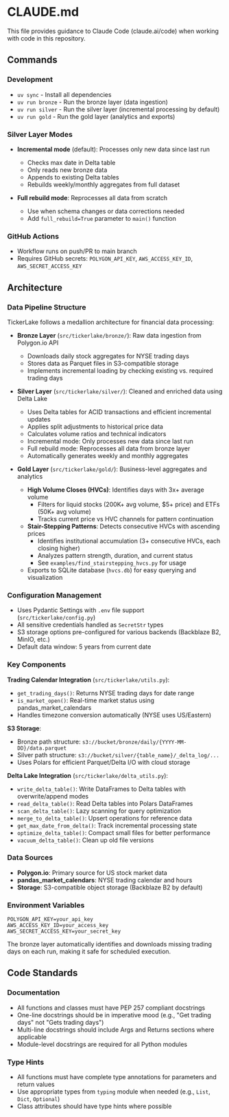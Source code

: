 # CLAUDE.md

This file provides guidance to Claude Code (claude.ai/code) when working with code in this repository.

## Commands

### Development
- `uv sync` - Install all dependencies
- `uv run bronze` - Run the bronze layer (data ingestion)
- `uv run silver` - Run the silver layer (incremental processing by default)
- `uv run gold` - Run the gold layer (analytics and exports)

### Silver Layer Modes
- **Incremental mode** (default): Processes only new data since last run
  - Checks max date in Delta table
  - Only reads new bronze data
  - Appends to existing Delta tables
  - Rebuilds weekly/monthly aggregates from full dataset

- **Full rebuild mode**: Reprocesses all data from scratch
  - Use when schema changes or data corrections needed
  - Add `full_rebuild=True` parameter to `main()` function

### GitHub Actions
- Workflow runs on push/PR to main branch
- Requires GitHub secrets: `POLYGON_API_KEY`, `AWS_ACCESS_KEY_ID`, `AWS_SECRET_ACCESS_KEY`

## Architecture

### Data Pipeline Structure
TickerLake follows a medallion architecture for financial data processing:

- **Bronze Layer** (`src/tickerlake/bronze/`): Raw data ingestion from Polygon.io API
  - Downloads daily stock aggregates for NYSE trading days
  - Stores data as Parquet files in S3-compatible storage
  - Implements incremental loading by checking existing vs. required trading days

- **Silver Layer** (`src/tickerlake/silver/`): Cleaned and enriched data using Delta Lake
  - Uses Delta tables for ACID transactions and efficient incremental updates
  - Applies split adjustments to historical price data
  - Calculates volume ratios and technical indicators
  - Incremental mode: Only processes new data since last run
  - Full rebuild mode: Reprocesses all data from bronze layer
  - Automatically generates weekly and monthly aggregates

- **Gold Layer** (`src/tickerlake/gold/`): Business-level aggregates and analytics
  - **High Volume Closes (HVCs)**: Identifies days with 3x+ average volume
    - Filters for liquid stocks (200K+ avg volume, $5+ price) and ETFs (50K+ avg volume)
    - Tracks current price vs HVC channels for pattern continuation
  - **Stair-Stepping Patterns**: Detects consecutive HVCs with ascending prices
    - Identifies institutional accumulation (3+ consecutive HVCs, each closing higher)
    - Analyzes pattern strength, duration, and current status
    - See `examples/find_stairstepping_hvcs.py` for usage
  - Exports to SQLite database (`hvcs.db`) for easy querying and visualization

### Configuration Management
- Uses Pydantic Settings with `.env` file support (`src/tickerlake/config.py`)
- All sensitive credentials handled as `SecretStr` types
- S3 storage options pre-configured for various backends (Backblaze B2, MinIO, etc.)
- Default data window: 5 years from current date

### Key Components

**Trading Calendar Integration** (`src/tickerlake/utils.py`):
- `get_trading_days()`: Returns NYSE trading days for date range
- `is_market_open()`: Real-time market status using pandas_market_calendars
- Handles timezone conversion automatically (NYSE uses US/Eastern)

**S3 Storage**:
- Bronze path structure: `s3://bucket/bronze/daily/{YYYY-MM-DD}/data.parquet`
- Silver path structure: `s3://bucket/silver/{table_name}/_delta_log/...`
- Uses Polars for efficient Parquet/Delta I/O with cloud storage

**Delta Lake Integration** (`src/tickerlake/delta_utils.py`):
- `write_delta_table()`: Write DataFrames to Delta tables with overwrite/append modes
- `read_delta_table()`: Read Delta tables into Polars DataFrames
- `scan_delta_table()`: Lazy scanning for query optimization
- `merge_to_delta_table()`: Upsert operations for reference data
- `get_max_date_from_delta()`: Track incremental processing state
- `optimize_delta_table()`: Compact small files for better performance
- `vacuum_delta_table()`: Clean up old file versions

### Data Sources
- **Polygon.io**: Primary source for US stock market data
- **pandas_market_calendars**: NYSE trading calendar and hours
- **Storage**: S3-compatible object storage (Backblaze B2 by default)

### Environment Variables
```
POLYGON_API_KEY=your_api_key
AWS_ACCESS_KEY_ID=your_access_key
AWS_SECRET_ACCESS_KEY=your_secret_key
```

The bronze layer automatically identifies and downloads missing trading days on each run, making it safe for scheduled execution.

## Code Standards

### Documentation
- All functions and classes must have PEP 257 compliant docstrings
- One-line docstrings should be in imperative mood (e.g., "Get trading days" not "Gets trading days")
- Multi-line docstrings should include Args and Returns sections where applicable
- Module-level docstrings are required for all Python modules

### Type Hints
- All functions must have complete type annotations for parameters and return values
- Use appropriate types from `typing` module when needed (e.g., `List`, `Dict`, `Optional`)
- Class attributes should have type hints where possible
